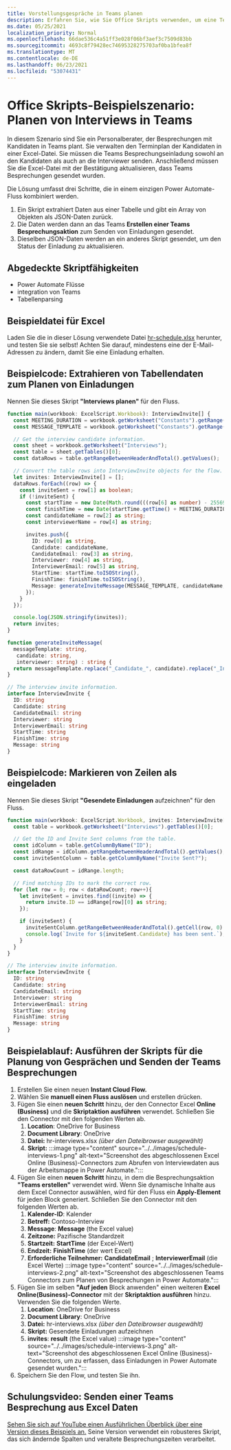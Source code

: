 ```yaml
---
title: Vorstellungsgespräche in Teams planen
description: Erfahren Sie, wie Sie Office Skripts verwenden, um eine Teams Besprechung aus Excel Daten zu senden.
ms.date: 05/25/2021
localization_priority: Normal
ms.openlocfilehash: 66dae536c4a51ff3e028f06bf3aef3c7509d83bb
ms.sourcegitcommit: 4693c8f79428ec74695328275703af0ba1bfea8f
ms.translationtype: MT
ms.contentlocale: de-DE
ms.lasthandoff: 06/23/2021
ms.locfileid: "53074431"
---
```

# <a name="office-scripts-sample-scenario-schedule-interviews-in-teams"></a>Office Skripts-Beispielszenario: Planen von Interviews in Teams

In diesem Szenario sind Sie ein Personalberater, der Besprechungen mit Kandidaten in Teams plant. Sie verwalten den Terminplan der Kandidaten in einer Excel-Datei. Sie müssen die Teams Besprechungseinladung sowohl an den Kandidaten als auch an die Interviewer senden. Anschließend müssen Sie die Excel-Datei mit der Bestätigung aktualisieren, dass Teams Besprechungen gesendet wurden.

Die Lösung umfasst drei Schritte, die in einem einzigen Power Automate-Fluss kombiniert werden.

1. Ein Skript extrahiert Daten aus einer Tabelle und gibt ein Array von Objekten als JSON-Daten zurück.
1. Die Daten werden dann an das Teams **Erstellen einer Teams Besprechungsaktion** zum Senden von Einladungen gesendet.
1. Dieselben JSON-Daten werden an ein anderes Skript gesendet, um den Status der Einladung zu aktualisieren.

## <a name="scripting-skills-covered"></a>Abgedeckte Skriptfähigkeiten

* Power Automate Flüsse
* integration von Teams
* Tabellenparsing

## <a name="sample-excel-file"></a>Beispieldatei für Excel

Laden Sie die in dieser Lösung verwendete Datei <a href="hr-schedule.xlsx">hr-schedule.xlsx</a> herunter, und testen Sie sie selbst! Achten Sie darauf, mindestens eine der E-Mail-Adressen zu ändern, damit Sie eine Einladung erhalten.

## <a name="sample-code-extract-table-data-to-schedule-invites"></a>Beispielcode: Extrahieren von Tabellendaten zum Planen von Einladungen

Nennen Sie dieses Skript **"Interviews planen"** für den Fluss.

```TypeScript
function main(workbook: ExcelScript.Workbook): InterviewInvite[] {
  const MEETING_DURATION = workbook.getWorksheet("Constants").getRange("B1").getValue() as number;
  const MESSAGE_TEMPLATE = workbook.getWorksheet("Constants").getRange("B2").getValue() as string;

  // Get the interview candidate information.
  const sheet = workbook.getWorksheet("Interviews");
  const table = sheet.getTables()[0];
  const dataRows = table.getRangeBetweenHeaderAndTotal().getValues();

  // Convert the table rows into InterviewInvite objects for the flow.
  let invites: InterviewInvite[] = [];
  dataRows.forEach((row) => {
    const inviteSent = row[1] as boolean;
    if (!inviteSent) {
      const startTime = new Date(Math.round(((row[6] as number) - 25569) * 86400 * 1000));
      const finishTime = new Date(startTime.getTime() + MEETING_DURATION * 60 * 1000);
      const candidateName = row[2] as string;
      const interviewerName = row[4] as string;

      invites.push({
        ID: row[0] as string,
        Candidate: candidateName,
        CandidateEmail: row[3] as string,
        Interviewer: row[4] as string,
        InterviewerEmail: row[5] as string,
        StartTime: startTime.toISOString(),
        FinishTime: finishTime.toISOString(),
        Message: generateInviteMessage(MESSAGE_TEMPLATE, candidateName, interviewerName)
      });
    }    
  });

  console.log(JSON.stringify(invites));
  return invites;
}

function generateInviteMessage(
  messageTemplate: string,
   candidate: string,
   interviewer: string) : string {
  return messageTemplate.replace("_Candidate_", candidate).replace("_Interviewer_", interviewer);
}

// The interview invite information.
interface InterviewInvite {
  ID: string
  Candidate: string
  CandidateEmail: string
  Interviewer: string
  InterviewerEmail: string
  StartTime: string
  FinishTime: string
  Message: string
}
```

## <a name="sample-code-mark-rows-as-invited"></a>Beispielcode: Markieren von Zeilen als eingeladen

Nennen Sie dieses Skript **"Gesendete Einladungen** aufzeichnen" für den Fluss.

```TypeScript
function main(workbook: ExcelScript.Workbook, invites: InterviewInvite[]) {
  const table = workbook.getWorksheet("Interviews").getTables()[0];

  // Get the ID and Invite Sent columns from the table.
  const idColumn = table.getColumnByName("ID");
  const idRange = idColumn.getRangeBetweenHeaderAndTotal().getValues();
  const inviteSentColumn = table.getColumnByName("Invite Sent?");

  const dataRowCount = idRange.length;

  // Find matching IDs to mark the correct row.
  for (let row = 0; row < dataRowCount; row++){
    let inviteSent = invites.find((invite) => {
      return invite.ID == idRange[row][0] as string;
    });

    if (inviteSent) {
      inviteSentColumn.getRangeBetweenHeaderAndTotal().getCell(row, 0).setValue(true);
      console.log(`Invite for ${inviteSent.Candidate} has been sent.`);
    }
  } 
}

// The interview invite information.
interface InterviewInvite {
  ID: string
  Candidate: string
  CandidateEmail: string
  Interviewer: string
  InterviewerEmail: string
  StartTime: string
  FinishTime: string
  Message: string
}
```

## <a name="sample-flow-run-the-interview-scheduling-scripts-and-send-the-teams-meetings"></a>Beispielablauf: Ausführen der Skripts für die Planung von Gesprächen und Senden der Teams Besprechungen

1. Erstellen Sie einen neuen **Instant Cloud Flow.**
1. Wählen Sie **manuell einen Fluss auslösen** und erstellen drücken. 
1. Fügen Sie einen **neuen Schritt** hinzu, der den Connector Excel **Online (Business)** und die **Skriptaktion ausführen** verwendet. Schließen Sie den Connector mit den folgenden Werten ab.
    1. **Location**: OneDrive for Business
    1. **Document Library**: OneDrive
    1. **Datei:** hr-interviews.xlsx *(über den Dateibrowser ausgewählt)*
    1. **Skript:** :::image type="content" source="../../images/schedule-interviews-1.png" alt-text="Screenshot des abgeschlossenen Excel Online (Business)-Connectors zum Abrufen von Interviewdaten aus der Arbeitsmappe in Power Automate.":::
1. Fügen Sie einen **neuen Schritt** hinzu, in dem die Besprechungsaktion **"Teams erstellen"** verwendet wird. Wenn Sie dynamische Inhalte aus dem Excel Connector auswählen, wird für den Fluss ein **Apply-Element** für jeden Block generiert. Schließen Sie den Connector mit den folgenden Werten ab.
    1. **Kalender-ID**: Kalender
    1. **Betreff:** Contoso-Interview
    1. **Message**: **Message** (the Excel value)
    1. **Zeitzone:** Pazifische Standardzeit
    1. **Startzeit:** **StartTime** (der Excel-Wert)
    1. **Endzeit:** **FinishTime** (der wert Excel)
    1. **Erforderliche Teilnehmer:** **CandidateEmail** ; **InterviewerEmail** (die Excel Werte) :::image type="content" source="../../images/schedule-interviews-2.png" alt-text="Screenshot des abgeschlossenen Teams Connectors zum Planen von Besprechungen in Power Automate.":::
1. Fügen Sie im selben **"Auf jeden** Block anwenden" einen weiteren **Excel Online(Business)-Connector** mit der **Skriptaktion ausführen** hinzu. Verwenden Sie die folgenden Werte.
    1. **Location**: OneDrive for Business
    1. **Document Library**: OneDrive
    1. **Datei:** hr-interviews.xlsx *(über den Dateibrowser ausgewählt)*
    1. **Skript:** Gesendete Einladungen aufzeichnen
    1. **invites**: **result** (the Excel value) :::image type="content" source="../../images/schedule-interviews-3.png" alt-text="Screenshot des abgeschlossenen Excel Online (Business)-Connectors, um zu erfassen, dass Einladungen in Power Automate gesendet wurden.":::
1. Speichern Sie den Flow, und testen Sie ihn.

## <a name="training-video-send-a-teams-meeting-from-excel-data"></a>Schulungsvideo: Senden einer Teams Besprechung aus Excel Daten

[Sehen Sie sich auf YouTube einen Ausführlichen Überblick über eine Version dieses Beispiels an.](https://youtu.be/HyBdx52NOE8) Seine Version verwendet ein robusteres Skript, das sich ändernde Spalten und veraltete Besprechungszeiten verarbeitet.
